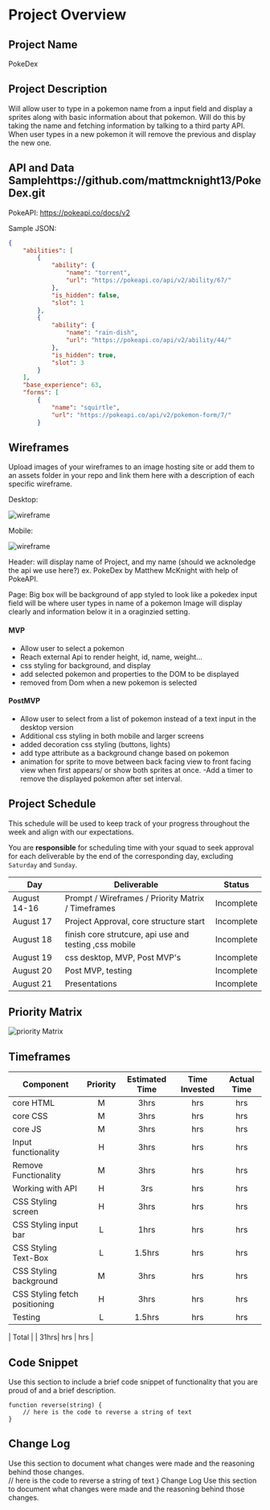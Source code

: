 # Project Overview

## Project Name

PokeDex

## Project Description

Will allow user to type in a pokemon name from a input field and display a sprites along with basic information about that pokemon.
Will do this by taking the name and fetching information by talking to a third party API.
When user types in a new pokemon it will remove the previous and display the new one.

## API and Data Samplehttps://github.com/mattmcknight13/PokeDex.git

PokeAPI: https://pokeapi.co/docs/v2

Sample JSON:
```json
{
    "abilities": [
        {
            "ability": {
                "name": "torrent",
                "url": "https://pokeapi.co/api/v2/ability/67/"
            },
            "is_hidden": false,
            "slot": 1
        },
        {
            "ability": {
                "name": "rain-dish",
                "url": "https://pokeapi.co/api/v2/ability/44/"
            },
            "is_hidden": true,
            "slot": 3
        }
    ],
    "base_experience": 63,
    "forms": [
        {
            "name": "squirtle",
            "url": "https://pokeapi.co/api/v2/pokemon-form/7/"
        }
```


## Wireframes

Upload images of your wireframes to an image hosting site or add them to an assets folder in your repo and link them here with a description of each specific wireframe.

Desktop:

![wireframe](https://imgur.com/xA8JDh3.png)


Mobile:

![wireframe](https://imgur.com/xz0FJYn.png)


Header: will display name of Project, and my name (should we acknoledge the api we use here?)
ex. PokeDex by Matthew McKnight with help of PokeAPI.

Page:
Big box will be background of app styled to look like a pokedex
input field will be where user types in name of a pokemon
Image will display clearly
and information below it in a oraginzied setting.

#### MVP 


- Allow user to select a pokemon 
- Reach external Api to render height, id, name, weight...
- css styling for background, and display
- add selected pokemon and properties to the DOM to be displayed
- removed from Dom when a new pokemon is selected


#### PostMVP 
- Allow user to select from a list of pokemon instead of a text input in the desktop version
- Additional css styling in both mobile and larger screens
- added decoration css styling (buttons, lights)
- add type attribute as a background change based on pokemon
- animation for sprite to move between back facing view to front facing view when first appears/ or show both sprites at once.
-Add a timer to remove the displayed pokemon after set interval.


## Project Schedule

This schedule will be used to keep track of your progress throughout the week and align with our expectations.  

You are **responsible** for scheduling time with your squad to seek approval for each deliverable by the end of the corresponding day, excluding `Saturday` and `Sunday`.

|  Day | Deliverable | Status
|---|---| ---|
|August 14-16| Prompt / Wireframes / Priority Matrix / Timeframes | Incomplete
|August 17| Project Approval, core structure start | Incomplete
|August 18| finish core strutcure, api use and testing ,css mobile | Incomplete
|August 19| css desktop, MVP, Post MVP's | Incomplete
|August 20| Post MVP, testing | Incomplete
|August 21| Presentations | Incomplete

## Priority Matrix

![priority Matrix](https://imgur.com/nyzgGNe.png)

## Timeframes

| Component | Priority | Estimated Time | Time Invested | Actual Time |
| --- | :---: |  :---: | :---: | :---: |
| core HTML | M| 3hrs| hrs | hrs |
| core CSS | M| 3hrs| hrs | hrs |
| core JS | M| 3hrs| hrs | hrs |
| Input functionality | H | 3hrs | hrs | hrs |
| Remove Functionality | M | 3hrs | hrs | hrs|
| Working with API | H | 3rs| hrs | hrs |
| CSS Styling screen  | H | 3hrs | hrs | hrs |
| CSS Styling input bar  | L| 1hrs | hrs | hrs |
| CSS Styling Text-Box  | L | 1.5hrs | hrs | hrs |
| CSS Styling background  | M | 3hrs | hrs | hrs |
| CSS Styling fetch positioning  | H | 3hrs | hrs | hrs |
| Testing  | L | 1.5hrs | hrs | hrs |


 | Total |  | 31hrs| hrs | hrs |

## Code Snippet

Use this section to include a brief code snippet of functionality that you are proud of and a brief description.  

```
function reverse(string) {
	// here is the code to reverse a string of text
}
```

## Change Log
 Use this section to document what changes were made and the reasoning behind those changes.  
	// here is the code to reverse a string of text
}
Change Log
Use this section to document what changes were made and the reasoning behind those changes.
